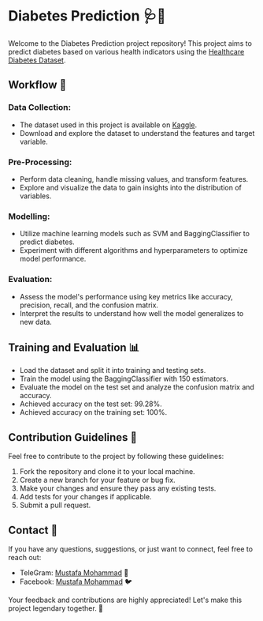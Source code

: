 # Diabetes Prediction 🩺💉

Welcome to the Diabetes Prediction project repository! This project aims to predict diabetes based on various health indicators using the [Healthcare Diabetes Dataset](https://www.kaggle.com/datasets/nanditapore/healthcare-diabetes).

## Workflow 🚀

### Data Collection:

- The dataset used in this project is available on [Kaggle](https://www.kaggle.com/datasets/nanditapore/healthcare-diabetes).
- Download and explore the dataset to understand the features and target variable.

### Pre-Processing:

- Perform data cleaning, handle missing values, and transform features.
- Explore and visualize the data to gain insights into the distribution of variables.

### Modelling:

- Utilize machine learning models such as SVM and BaggingClassifier to predict diabetes.
- Experiment with different algorithms and hyperparameters to optimize model performance.

### Evaluation:

- Assess the model's performance using key metrics like accuracy, precision, recall, and the confusion matrix.
- Interpret the results to understand how well the model generalizes to new data.

## Training and Evaluation 📊

- Load the dataset and split it into training and testing sets.
- Train the model using the BaggingClassifier with 150 estimators.
- Evaluate the model on the test set and analyze the confusion matrix and accuracy.
- Achieved accuracy on the test set: 99.28%.
- Achieved accuracy on the training set: 100%.

## Contribution Guidelines 🤝

Feel free to contribute to the project by following these guidelines:

1. Fork the repository and clone it to your local machine.
2. Create a new branch for your feature or bug fix.
3. Make your changes and ensure they pass any existing tests.
4. Add tests for your changes if applicable.
5. Submit a pull request.

## Contact 📧

If you have any questions, suggestions, or just want to connect, feel free to reach out:

- TeleGram: [Mustafa Mohammad](t.me/ha12qw) 👥
- Facebook: [Mustafa Mohammad](facebook.com/100049592914479) 🐦

Your feedback and contributions are highly appreciated! Let's make this project legendary together. 🌟
